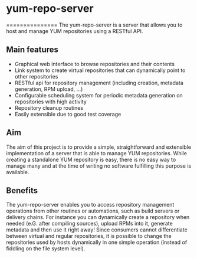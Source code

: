 # yum-repo-server
===============
The yum-repo-server is a server that allows you to host and manage YUM repositories using a RESTful API.

## Main features
* Graphical web interface to browse repositories and their contents
* Link system to create virtual repositories that can dynamically point to other repositories
* RESTful api for repository management (including creation, metadata generation, RPM upload, ...)
* Configurable scheduling system for periodic metadata generation on repositories with high activity
* Repository cleanup routines
* Easily extensible due to good test coverage


## Aim
The aim of this project is to provide a simple, straightforward and extensible implementation of a server that is able to manage YUM repositories. While creating a standalone YUM repository is easy, there is no easy way to manage many and at the time of writing no software fulfilling this purpose is available.

## Benefits
The yum-repo-server enables you to access repository management operations from other routines or automations, such as build servers or delivery chains.
For instance you can dynamically create a repository when needed (e.G. after compiling sources), upload RPMs into it, generate metadata and then use it right away!
Since consumers cannot differentiate between virtual and regular repositories, it is possible to change the repositories used by hosts dynamically in one simple operation (instead of fiddling on the file system level).